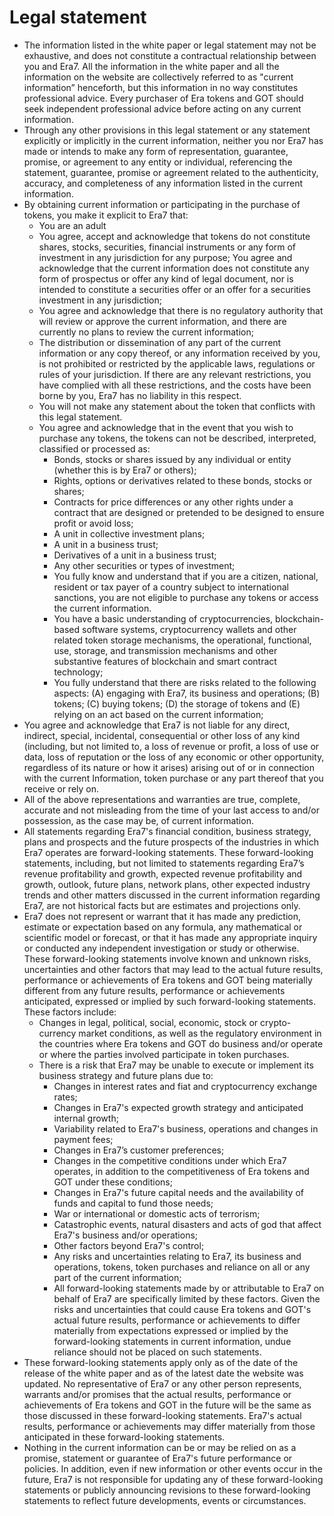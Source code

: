# Legal statement

* The information listed in the white paper or legal statement may not be exhaustive, and does not constitute a contractual relationship between you and Era7. All the information in the white paper and all the information on the website are collectively referred to as "current information” henceforth, but this information in no way constitutes professional advice. Every purchaser of Era tokens and GOT should seek independent professional advice before acting on any current information.
* Through any other provisions in this legal statement or any statement explicitly or implicitly in the current information, neither you nor Era7 has made or intends to make any form of representation, guarantee, promise, or agreement to any entity or individual, referencing the statement, guarantee, promise or agreement related to the authenticity, accuracy, and completeness of any information listed in the current information.
* By obtaining current information or participating in the purchase of tokens, you make it explicit to Era7 that:&#x20;
  * You are an adult&#x20;
  * You agree, accept and acknowledge that tokens do not constitute shares, stocks, securities, financial instruments or any form of investment in any jurisdiction for any purpose; You agree and acknowledge that the current information does not constitute any form of prospectus or offer any kind of legal document, nor is intended to constitute a securities offer or an offer for a securities investment in any jurisdiction;
  * You agree and acknowledge that there is no regulatory authority that will review or approve the current information, and there are currently no plans to review the current information;
  * The distribution or dissemination of any part of the current information or any copy thereof, or any information received by you, is not prohibited or restricted by the applicable laws, regulations or rules of your jurisdiction. If there are any relevant restrictions, you have complied with all these restrictions, and the costs have been borne by you, Era7 has no liability in this respect.&#x20;
  * You will not make any statement about the token that conflicts with this legal statement.
  * You agree and acknowledge that in the event that you wish to purchase any tokens, the tokens can not be described, interpreted, classified or processed as:
    * &#x20;Bonds, stocks or shares issued by any individual or entity (whether this is by Era7 or others);&#x20;
    * Rights, options or derivatives related to these bonds, stocks or shares;&#x20;
    * Contracts for price differences or any other rights under a contract that are designed or pretended to be designed to ensure profit or avoid loss;&#x20;
    * A unit in collective investment plans;&#x20;
    * A unit in a business trust;&#x20;
    * Derivatives of a unit in a business trust;
    * Any other securities or types of investment;&#x20;
    * You fully know and understand that if you are a citizen, national, resident or tax payer of a country subject to international sanctions, you are not eligible to purchase any tokens or access the current information.
    * You have a basic understanding of cryptocurrencies, blockchain-based software systems, cryptocurrency wallets and other related token storage mechanisms, the operational, functional, use, storage, and transmission mechanisms and other substantive features of blockchain and smart contract technology;&#x20;
    * You fully understand that there are risks related to the following aspects: (A) engaging with Era7, its business and operations; (B) tokens; (C) buying tokens; (D) the storage of tokens and (E) relying on an act based on the current information;
* You agree and acknowledge that Era7 is not liable for any direct, indirect, special, incidental, consequential or other loss of any kind (including, but not limited to, a loss of revenue or profit, a loss of use or data, loss of reputation or the loss of any economic or other opportunity, regardless of its nature or how it arises) arising out of or in connection with the current Information, token purchase or any part thereof that you receive or rely on.&#x20;
* All of the above representations and warranties are true, complete, accurate and not misleading from the time of your last access to and/or possession, as the case may be, of current information.
* All statements regarding Era7's financial condition, business strategy, plans and prospects and the future prospects of the industries in which Era7 operates are forward-looking statements. These forward-looking statements, including, but not limited to statements regarding Era7’s revenue profitability and growth, expected revenue profitability and growth, outlook, future plans, network plans, other expected industry trends and other matters discussed in the current information regarding Era7, are not historical facts but are estimates and projections only.&#x20;
* Era7 does not represent or warrant that it has made any prediction, estimate or expectation based on any formula, any mathematical or scientific model or forecast, or that it has made any appropriate inquiry or conducted any independent investigation or study or otherwise. These forward-looking statements involve known and unknown risks, uncertainties and other factors that may lead to the actual future results, performance or achievements of Era tokens and GOT being materially different from any future results, performance or achievements anticipated, expressed or implied by such forward-looking statements. These factors include:&#x20;
  * Changes in legal, political, social, economic, stock or crypto-currency market conditions, as well as the regulatory environment in the countries where Era tokens and GOT do business and/or operate or where the parties involved participate in token purchases.
  * There is a risk that Era7 may be unable to execute or implement its business strategy and future plans due to:&#x20;
    * Changes in interest rates and fiat and cryptocurrency exchange rates;&#x20;
    * Changes in Era7's expected growth strategy and anticipated internal growth;&#x20;
    * Variability related to Era7's business, operations and changes in payment fees;&#x20;
    * Changes in Era7’s customer preferences;&#x20;
    * Changes in the competitive conditions under which Era7 operates, in addition to the competitiveness of Era tokens and GOT under these conditions;&#x20;
    * Changes in Era7's future capital needs and the availability of funds and capital to fund those needs;&#x20;
    * War or international or domestic acts of terrorism;&#x20;
    * Catastrophic events, natural disasters and acts of god that affect Era7's business and/or operations;&#x20;
    * Other factors beyond Era7's control;&#x20;
    * Any risks and uncertainties relating to Era7, its business and operations, tokens, token purchases and reliance on all or any part of the current information;&#x20;
    * All forward-looking statements made by or attributable to Era7 on behalf of Era7 are specifically limited by these factors. Given the risks and uncertainties that could cause Era tokens and GOT's actual future results, performance or achievements to differ materially from expectations expressed or implied by the forward-looking statements in current information, undue reliance should not be placed on such statements.
* These forward-looking statements apply only as of the date of the release of the white paper and as of the latest date the website was updated. No representative of Era7 or any other person represents, warrants and/or promises that the actual results, performance or achievements of Era tokens and GOT in the future will be the same as those discussed in these forward-looking statements. Era7's actual results, performance or achievements may differ materially from those anticipated in these forward-looking statements.&#x20;
* Nothing in the current information can be or may be relied on as a promise, statement or guarantee of Era7's future performance or policies. In addition, even if new information or other events occur in the future, Era7 is not responsible for updating any of these forward-looking statements or publicly announcing revisions to these forward-looking statements to reflect future developments, events or circumstances.
